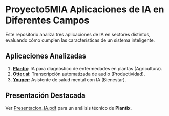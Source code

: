 # Proyecto5MIA Aplicaciones de IA en Diferentes Campos  

Este repositorio analiza tres aplicaciones de IA en sectores distintos, evaluando cómo cumplen las características de un sistema inteligente.  

## Aplicaciones Analizadas  
1. **[Plantix](Plantix.md)**: IA para diagnóstico de enfermedades en plantas (Agricultura).  
2. **[Otter.ai](OtterAI.md)**: Transcripción automatizada de audio (Productividad).  
3. **[Youper](Youper.md)**: Asistente de salud mental con IA (Bienestar).  

## Presentación Destacada  
Ver [Presentacion_IA.pdf](Presentacion_IA.pdf) para un análisis técnico de **Plantix**. 
